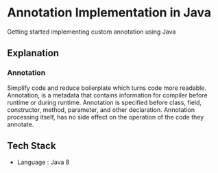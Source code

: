 # Annotation Implementation in Java
Getting started implementing custom annotation using Java

## Explanation
### Annotation
Simplify code and reduce boilerplate which turns code more readable. Annotation, is a metadata that contains information for compiler before runtime or during runtime. Annotation is specified before class, field, constructor, method, parameter, and other declaration. Annotation processing itself, has no side effect on the operation of the code they annotate. 

## Tech Stack
- Language : Java 8
